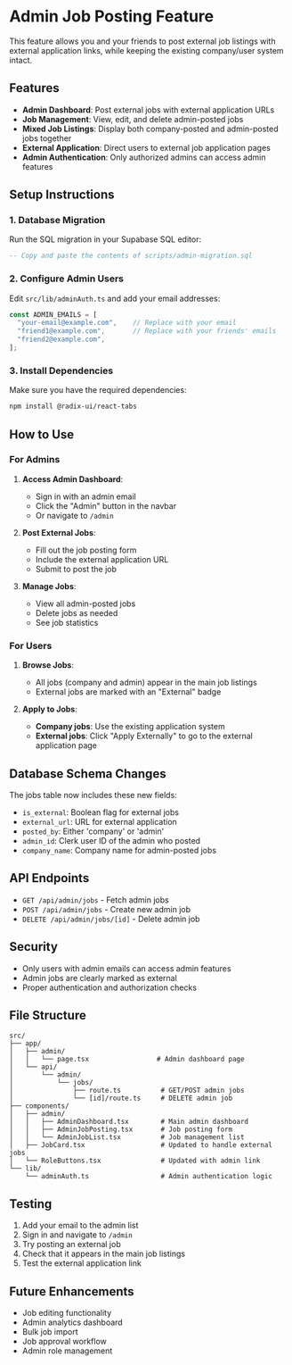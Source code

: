 # Admin Job Posting Feature

This feature allows you and your friends to post external job listings with external application links, while keeping the existing company/user system intact.

## Features

- **Admin Dashboard**: Post external jobs with external application URLs
- **Job Management**: View, edit, and delete admin-posted jobs
- **Mixed Job Listings**: Display both company-posted and admin-posted jobs together
- **External Application**: Direct users to external job application pages
- **Admin Authentication**: Only authorized admins can access admin features

## Setup Instructions

### 1. Database Migration

Run the SQL migration in your Supabase SQL editor:

```sql
-- Copy and paste the contents of scripts/admin-migration.sql
```

### 2. Configure Admin Users

Edit `src/lib/adminAuth.ts` and add your email addresses:

```typescript
const ADMIN_EMAILS = [
  "your-email@example.com",    // Replace with your email
  "friend1@example.com",       // Replace with your friends' emails
  "friend2@example.com",
];
```

### 3. Install Dependencies

Make sure you have the required dependencies:

```bash
npm install @radix-ui/react-tabs
```

## How to Use

### For Admins

1. **Access Admin Dashboard**: 
   - Sign in with an admin email
   - Click the "Admin" button in the navbar
   - Or navigate to `/admin`

2. **Post External Jobs**:
   - Fill out the job posting form
   - Include the external application URL
   - Submit to post the job

3. **Manage Jobs**:
   - View all admin-posted jobs
   - Delete jobs as needed
   - See job statistics

### For Users

1. **Browse Jobs**: 
   - All jobs (company and admin) appear in the main job listings
   - External jobs are marked with an "External" badge

2. **Apply to Jobs**:
   - **Company jobs**: Use the existing application system
   - **External jobs**: Click "Apply Externally" to go to the external application page

## Database Schema Changes

The jobs table now includes these new fields:

- `is_external`: Boolean flag for external jobs
- `external_url`: URL for external application
- `posted_by`: Either 'company' or 'admin'
- `admin_id`: Clerk user ID of the admin who posted
- `company_name`: Company name for admin-posted jobs

## API Endpoints

- `GET /api/admin/jobs` - Fetch admin jobs
- `POST /api/admin/jobs` - Create new admin job
- `DELETE /api/admin/jobs/[id]` - Delete admin job

## Security

- Only users with admin emails can access admin features
- Admin jobs are clearly marked as external
- Proper authentication and authorization checks

## File Structure

```
src/
├── app/
│   ├── admin/
│   │   └── page.tsx                 # Admin dashboard page
│   └── api/
│       └── admin/
│           └── jobs/
│               ├── route.ts          # GET/POST admin jobs
│               └── [id]/route.ts     # DELETE admin job
├── components/
│   ├── admin/
│   │   ├── AdminDashboard.tsx        # Main admin dashboard
│   │   ├── AdminJobPosting.tsx       # Job posting form
│   │   └── AdminJobList.tsx          # Job management list
│   ├── JobCard.tsx                   # Updated to handle external jobs
│   └── RoleButtons.tsx               # Updated with admin link
└── lib/
    └── adminAuth.ts                  # Admin authentication logic
```

## Testing

1. Add your email to the admin list
2. Sign in and navigate to `/admin`
3. Try posting an external job
4. Check that it appears in the main job listings
5. Test the external application link

## Future Enhancements

- Job editing functionality
- Admin analytics dashboard
- Bulk job import
- Job approval workflow
- Admin role management 